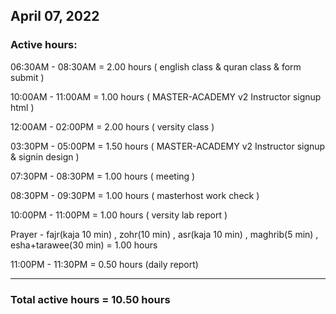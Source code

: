 ## April 07, 2022
### Active hours:

06:30AM - 08:30AM     = 2.00 hours ( english class & quran class & form submit )

10:00AM - 11:00AM     = 1.00 hours ( MASTER-ACADEMY v2 Instructor signup html )

12:00AM - 02:00PM     = 2.00 hours ( versity class )

03:30PM - 05:00PM     = 1.50 hours ( MASTER-ACADEMY v2 Instructor signup & signin design )

07:30PM - 08:30PM     = 1.00 hours ( meeting )

08:30PM - 09:30PM     = 1.00 hours ( masterhost work check )

10:00PM - 11:00PM     = 1.00 hours ( versity lab report )

Prayer - fajr(kaja 10 min) , zohr(10 min) , asr(kaja 10 min) , maghrib(5 min) , esha+tarawee(30 min) = 1.00 hours

11:00PM - 11:30PM     = 0.50 hours (daily report)

----------------------------------------------------

### Total active hours = 10.50 hours